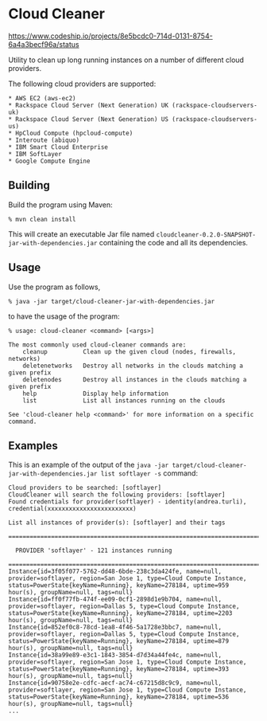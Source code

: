 Cloud Cleaner
===========

https://www.codeship.io/projects/8e5bcdc0-714d-0131-8754-6a4a3becf96a/status

Utility to clean up long running instances on a number of different cloud providers.

The following cloud providers are supported:
    
    * AWS EC2 (aws-ec2)
    * Rackspace Cloud Server (Next Generation) UK (rackspace-cloudservers-uk)
    * Rackspace Cloud Server (Next Generation) US (rackspace-cloudservers-us)
    * HpCloud Compute (hpcloud-compute)
    * Interoute (abiquo) 
    * IBM Smart Cloud Enterprise 
    * IBM SoftLayer
    * Google Compute Engine

## Building

Build the program using Maven:

    % mvn clean install

This will create an executable Jar file named `cloudcleaner-0.2.0-SNAPSHOT-jar-with-dependencies.jar` containing the code and all its dependencies.

## Usage

Use the program as follows, 

    % java -jar target/cloud-cleaner-jar-with-dependencies.jar

to have the usage of the program:

    % usage: cloud-cleaner <command> [<args>]
    
    The most commonly used cloud-cleaner commands are:
    	cleanup          Clean up the given cloud (nodes, firewalls, networks)
    	deletenetworks   Destroy all networks in the clouds matching a given prefix
    	deletenodes      Destroy all instances in the clouds matching a given prefix
    	help             Display help information
    	list             List all instances running on the clouds

	See 'cloud-cleaner help <command>' for more information on a specific command.

## Examples

This is an example of the output of the `java -jar target/cloud-cleaner-jar-with-dependencies.jar list softlayer -s` command:

    Cloud providers to be searched: [softlayer]
    CloudCleaner will search the following providers: [softlayer]
    Found credentials for provider(softlayer) - identity(andrea.turli), credential(xxxxxxxxxxxxxxxxxxxxxxxx)

    List all instances of provider(s): [softlayer] and their tags

    ================================================================================

      PROVIDER 'softlayer' - 121 instances running

    ==================================================================================================
    Instance{id=3f05f077-5762-dd48-6bde-238c3da424fe, name=null, provider=softlayer, region=San Jose 1, type=Cloud Compute Instance, status=PowerState{keyName=Running}, keyName=278184, uptime=959 hour(s), groupName=null, tags=null}
    Instance{id=ff0f77fb-474f-ee09-0cf1-2898d1e9b704, name=null, provider=softlayer, region=Dallas 5, type=Cloud Compute Instance, status=PowerState{keyName=Running}, keyName=278184, uptime=2203 hour(s), groupName=null, tags=null}
    Instance{id=852ef0c8-78cd-1ea8-4f46-5a1728e3bbc7, name=null, provider=softlayer, region=Dallas 5, type=Cloud Compute Instance, status=PowerState{keyName=Running}, keyName=278184, uptime=879 hour(s), groupName=null, tags=null}
    Instance{id=38a99e89-e3c1-1843-3854-d7d34a44fe4c, name=null, provider=softlayer, region=San Jose 1, type=Cloud Compute Instance, status=PowerState{keyName=Running}, keyName=278184, uptime=393 hour(s), groupName=null, tags=null}
    Instance{id=90758e2e-cdfc-aecf-ac74-c67215d8c9c9, name=null, provider=softlayer, region=San Jose 1, type=Cloud Compute Instance, status=PowerState{keyName=Running}, keyName=278184, uptime=536 hour(s), groupName=null, tags=null}
    ...